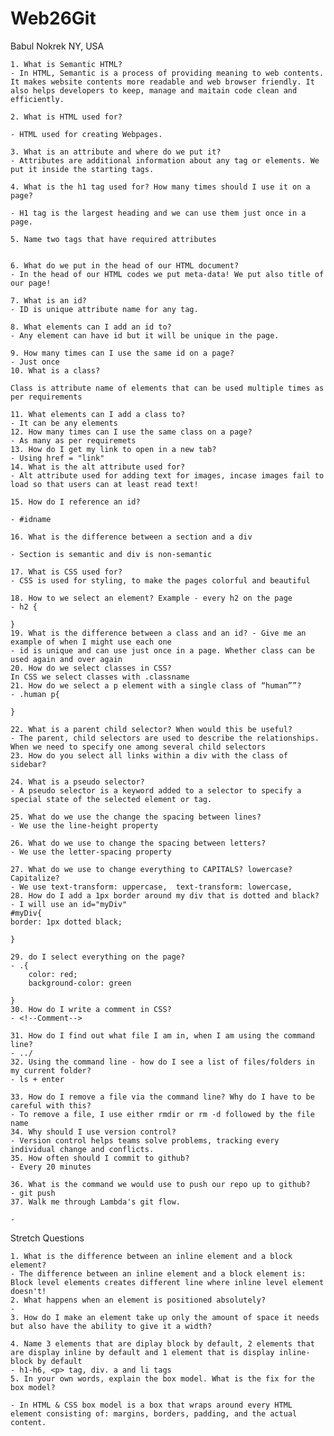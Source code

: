 # Web26Git


Babul Nokrek
NY, USA


    1. What is Semantic HTML? 
    - In HTML, Semantic is a process of providing meaning to web contents. It makes website contents more readable and web browser friendly. It also helps developers to keep, manage and maitain code clean and efficiently.
    
    2. What is HTML used for? 

    - HTML used for creating Webpages.

    3. What is an attribute and where do we put it? 
    - Attributes are additional information about any tag or elements. We put it inside the starting tags. 

    4. What is the h1 tag used for? How many times should I use it on a page?
    
    - H1 tag is the largest heading and we can use them just once in a page.
    
    5. Name two tags that have required attributes
    
    
    6. What do we put in the head of our HTML document? 
    - In the head of our HTML codes we put meta-data! We put also title of our page!
    
    7. What is an id? 
    - ID is unique attribute name for any tag. 
    
    8. What elements can I add an id to? 
    - Any element can have id but it will be unique in the page. 
    
    9. How many times can I use the same id on a page? 
    - Just once
    10. What is a class? 
    
    Class is attribute name of elements that can be used multiple times as per requirements
    
    11. What elements can I add a class to? 
    - It can be any elements
    12. How many times can I use the same class on a page? 
    - As many as per requiremets
    13. How do I get my link to open in a new tab?
    - Using href = "link"
    14. What is the alt attribute used for? 
    - Alt attribute used for adding text for images, incase images fail to load so that users can at least read text!
    
    15. How do I reference an id?
    
    - #idname
    
    16. What is the difference between a section and a div
    
    - Section is semantic and div is non-semantic
    
    17. What is CSS used for? 
    - CSS is used for styling, to make the pages colorful and beautiful
    
    18. How to we select an element? Example - every h2 on the page
    - h2 {
    
    }
    19. What is the difference between a class and an id? - Give me an example of when I might use each one
    - id is unique and can use just once in a page. Whether class can be used again and over again
    20. How do we select classes in CSS?
    In CSS we select classes with .classname
    21. How do we select a p element with a single class of “human””?
    - .human p{
    
    }
    
    22. What is a parent child selector? When would this be useful? 
    - The parent, child selectors are used to describe the relationships. When we need to specify one among several child selectors
    23. How do you select all links within a div with the class of sidebar?
    
    24. What is a pseudo selector?
    - A pseudo selector is a keyword added to a selector to specify a special state of the selected element or tag.
    
    25. What do we use the change the spacing between lines?
    - We use the line-height property
    
    26. What do we use to change the spacing between letters?
    - We use the letter-spacing property
    
    27. What do we use to change everything to CAPITALS? lowercase? Capitalize?
    - We use text-transform: uppercase,  text-transform: lowercase,  
    28. How do I add a 1px border around my div that is dotted and black?
    - I will use an id="myDiv" 
    #myDiv{
    border: 1px dotted black;
    
    }
    
    29. do I select everything on the page? 
    - .{
        color: red;
        background-color: green
        
    }
    30. How do I write a comment in CSS?
    - <!--Comment-->
    
    31. How do I find out what file I am in, when I am using the command line? 
    - ../ 
    32. Using the command line - how do I see a list of files/folders in my current folder?
    - ls + enter
    
    33. How do I remove a file via the command line? Why do I have to be careful with this? 
    - To remove a file, I use either rmdir or rm -d followed by the file name
    34. Why should I use version control? 
    - Version control helps teams solve problems, tracking every individual change and conflicts.
    35. How often should I commit to github?
    - Every 20 minutes
    
    36. What is the command we would use to push our repo up to github? 
    - git push
    37. Walk me through Lambda's git flow. 

    - 
Stretch Questions

    1. What is the difference between an inline element and a block element?
    - The difference between an inline element and a block element is: Block level elements creates different line where inline level element doesn't!
    2. What happens when an element is positioned absolutely? 
    - 
    3. How do I make an element take up only the amount of space it needs but also have the ability to give it a width? 
    
    4. Name 3 elements that are diplay block by default, 2 elements that are display inline by default and 1 element that is display inline-block by default
    - h1-h6, <p> tag, div. a and li tags
    5. In your own words, explain the box model. What is the fix for the box model? 

    - In HTML & CSS box model is a box that wraps around every HTML element consisting of: margins, borders, padding, and the actual content.

